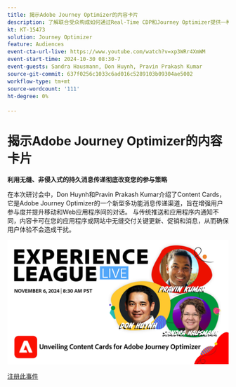 ```yaml
---
title: 揭示Adobe Journey Optimizer的内容卡片
description: 了解联合受众构成如何通过Real-Time CDP和Journey Optimizer提供一种全面的受众管理和激活方法。
kt: KT-15473
solution: Journey Optimizer
feature: Audiences
event-cta-url-live: https://www.youtube.com/watch?v=xp3WRr4XmWM
event-start-time: 2024-10-30 08:30-7
event-guests: Sandra Hausmann, Don Huynh, Pravin Prakash Kumar
source-git-commit: 637f0256c1033c6ad016c5289103b09304ae5002
workflow-type: tm+mt
source-wordcount: '111'
ht-degree: 0%

---
```


# 揭示Adobe Journey Optimizer的内容卡片

**利用无缝、非侵入式的持久消息传递彻底改变您的参与策略**

在本次研讨会中，Don Huynh和Pravin Prakash Kumar介绍了Content Cards，它是Adobe Journey Optimizer的一个新型多功能消息传递渠道，旨在增强用户参与度并提升移动和Web应用程序间的对话。 与传统推送和应用程序内通知不同，内容卡可在您的应用程序或网站中无缝交付关键更新、促销和消息，从而确保用户体验不会造成干扰。


![experience league直播](/help/experience-league-live/assets/WebBanner-Nov-6-2024.jpg)

[注册此事件](https://engage.adobe.com/ExpLeagueLive-241030.html?s_rtid=7015Y0000048hxzQAA&amp;s_iid=&amp;sfid=&amp;acctid=&amp;ecp=)


